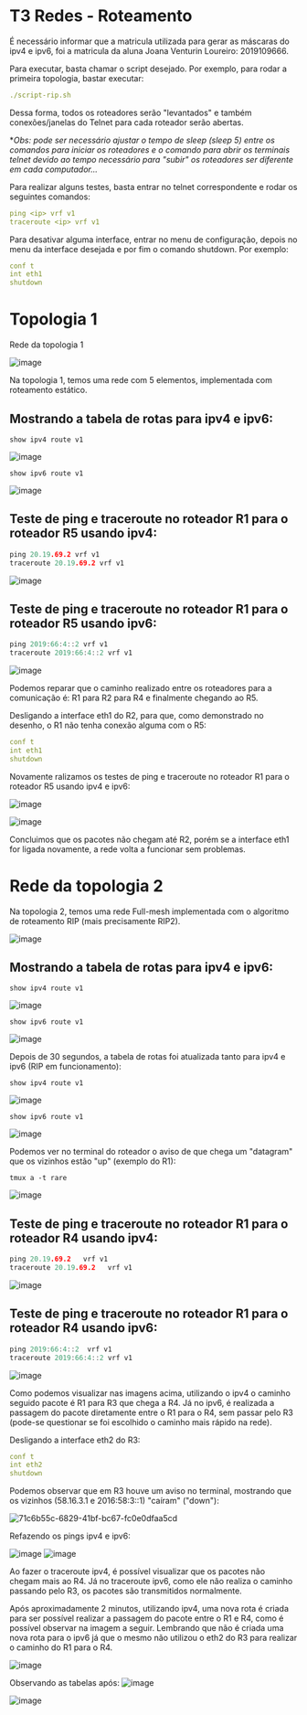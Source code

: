 # T3 Redes - Roteamento

É necessário informar que a matricula utilizada para gerar as máscaras do ipv4 e ipv6, foi a matricula da aluna Joana Venturin Loureiro: 2019109666.

Para executar, basta chamar o script desejado. Por exemplo, para rodar a primeira topologia, bastar
executar:

```yml
./script-rip.sh
```

Dessa forma, todos os roteadores serão "levantados" e também conexões/janelas do Telnet para cada
roteador serão abertas.

**Obs: pode ser necessário ajustar o tempo de sleep (sleep 5) entre os comandos para iniciar os roteadores e o
comando para abrir os terminais telnet devido ao tempo necessário para "subir" os roteadores ser diferente em
cada computador...*


Para realizar alguns testes, basta entrar no telnet correspondente e rodar os seguintes comandos:

```yml
ping <ip> vrf v1
traceroute <ip> vrf v1
```

Para desativar alguma interface, entrar no menu de configuração, depois no menu da interface desejada e
por fim o comando shutdown. Por exemplo:

```yml
conf t
int eth1
shutdown
```

# Topologia 1 
Rede da topologia 1

![image](https://user-images.githubusercontent.com/45270882/215202589-79a8e1dd-8ad5-4bca-97ff-9b33bc3da4fe.png)



Na topologia 1, temos uma rede com 5 elementos, implementada com roteamento estático.

##  Mostrando a tabela de rotas para ipv4 e ipv6: </h4>

`show ipv4 route v1`


![image](https://user-images.githubusercontent.com/45270882/215189632-3bcddc12-da5c-4032-928d-44b112ce29cf.png)


`show ipv6 route v1`


![image](https://user-images.githubusercontent.com/45270882/215189664-3b7cb1cc-1463-47c2-8764-ece889c7ef84.png)


## Teste de ping e traceroute no roteador R1 para o roteador R5 usando ipv4:

```C
ping 20.19.69.2 vrf v1
traceroute 20.19.69.2 vrf v1
```

![image](https://user-images.githubusercontent.com/45270882/215183590-c5eaba5a-c43e-4024-b192-96a5689f92d5.png)


## Teste de ping e traceroute no roteador R1 para o roteador R5 usando ipv6:

```C
ping 2019:66:4::2 vrf v1
traceroute 2019:66:4::2 vrf v1
```


![image](https://user-images.githubusercontent.com/45270882/215183616-92289ed6-e960-4291-88c7-2d4e91797f7c.png)


Podemos reparar que o caminho realizado entre os roteadores para a comunicação é: R1 para R2 para R4 e finalmente chegando ao R5.

Desligando a interface eth1 do R2, para que, como demonstrado no desenho, o R1 não tenha conexão alguma com o R5:

```yml
conf t
int eth1
shutdown
```

Novamente ralizamos os testes de ping e traceroute no roteador R1 para o roteador R5 usando ipv4 e ipv6:

![image](https://user-images.githubusercontent.com/45270882/215184168-5e992f60-75b9-4406-a773-93ca986c7b8d.png)

![image](https://user-images.githubusercontent.com/45270882/215184205-84a2926b-a572-48a5-9008-315e14f2479b.png)

Concluimos que os pacotes não chegam até R2, porém se a interface eth1 for ligada novamente, a rede volta a funcionar sem problemas.


# Rede da topologia 2
Na topologia 2, temos uma rede Full-mesh implementada com o algoritmo de roteamento RIP (mais
precisamente RIP2).

![image](https://user-images.githubusercontent.com/45270882/215201943-013fc8d6-1e0b-4402-ae56-ba3c08d4ead3.png)

## Mostrando a tabela de rotas para ipv4 e ipv6:

`show ipv4 route v1`

![image](https://user-images.githubusercontent.com/45270882/214986130-b729b2ce-024a-49ac-9de6-546d9dceb1b5.png)


`show ipv6 route v1`

![image](https://user-images.githubusercontent.com/45270882/214986248-9e019f9e-d6c5-4da9-8a7a-1321fc46f4eb.png)


Depois de 30 segundos, a tabela de rotas foi atualizada tanto para ipv4 e ipv6 (RIP em funcionamento):

`show ipv4 route v1`

![image](https://user-images.githubusercontent.com/45270882/214986455-e9eee6a6-7c61-4c0c-8fb8-19059aad503d.png)

`show ipv6 route v1`

![image](https://user-images.githubusercontent.com/45270882/214986575-57d6987a-89e3-40b4-8904-cff9e66aee05.png)

Podemos ver no terminal do roteador o aviso de que chega um "datagram" que os vizinhos estão "up"
(exemplo do R1):

`tmux a -t rare`

![image](https://user-images.githubusercontent.com/45270882/214987186-b7b8e95a-bc99-455d-ae10-29258fa705b8.png)


## Teste de ping e traceroute no roteador R1 para o roteador R4 usando ipv4:

```C
ping 20.19.69.2   vrf v1
traceroute 20.19.69.2   vrf v1
```

![image](https://user-images.githubusercontent.com/45270882/215200068-81ddda4d-4368-412e-9882-b67bb45e25ff.png)



## Teste de ping e traceroute no roteador R1 para o roteador R4 usando ipv6:
```C
ping 2019:66:4::2  vrf v1
traceroute 2019:66:4::2 vrf v1
```
![image](https://user-images.githubusercontent.com/45270882/215200897-a7267c93-b2be-4a5d-9ef7-57e1214804b3.png)



Como podemos visualizar nas imagens acima, utilizando o ipv4 o caminho seguido pacote é R1 para R3 que chega a R4. Já no ipv6, é realizada a passagem do pacote diretamente entre o R1 para o R4, sem passar pelo R3 (pode-se questionar se foi escolhido o caminho mais rápido na rede).

Desligando a interface eth2 do R3:

```yml
conf t
int eth2
shutdown
```

Podemos observar que em R3 houve um aviso no terminal, mostrando que os vizinhos (58.16.3.1 e
2016:58:3::1) "caíram" ("down"):

![71c6b55c-6829-41bf-bc67-fc0e0dfaa5cd](https://user-images.githubusercontent.com/45270882/214994574-e717b2a6-83e8-425f-a1ad-c97a72c4a13a.png)

Refazendo os pings ipv4 e ipv6:

![image](https://user-images.githubusercontent.com/45270882/215198446-53ebd42b-f1fd-488c-a002-1790ad56307c.png)
![image](https://user-images.githubusercontent.com/45270882/215198562-e8588f08-79aa-45d9-9a96-c14fb1cbd9c4.png)

Ao fazer o traceroute ipv4, é possível visualizar que os pacotes não chegam mais ao R4. Já no traceroute ipv6, como ele não realiza o caminho passando pelo R3, os pacotes são transmitidos normalmente.


Após aproximadamente 2 minutos, utilizando ipv4, uma nova rota é criada para ser possível realizar a passagem do pacote entre o R1 e R4, como é possível observar na imagem a seguir. Lembrando que não é criada uma nova rota para o ipv6 já que o mesmo não utilizou o eth2 do R3 para realizar o caminho do R1 para o R4.

![image](https://user-images.githubusercontent.com/58488905/215357967-5e4246f5-28e7-4670-a0d1-d0341e68b3a3.png)

Observando as tabelas após:
![image](https://user-images.githubusercontent.com/58488905/215358016-9787b7e8-9c8d-4780-92b2-68912d96ac01.png)

![image](https://user-images.githubusercontent.com/45270882/215187700-2b4c5838-93d5-409b-b8c9-c4d552dee60d.png)

